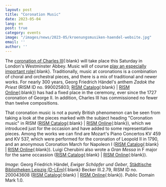 ```yaml
---
layout: post
title: "Coronation Music"
date: 2023-05-04
lang: en
post: true
category: events
image: "/images/news/2023-05/kroenungsmusiken-haendel-website.jpg"
email: ''
author: ''
---
```


The [coronation of Charles III](https://www.royal.uk/coronation){:blank} will take place this Saturday in London's Westminster Abbey. Music will of course [play an especially important role](https://www.royal.uk/coronation-music-commissions){:blank}. Traditionally, music at coronations is a combination of choral and orchestral pieces, and there is a mix of traditional and newer works. For nearly 300 years, Georg Friedrich Händel's anthem _Zadok the Priest_ (RISM ID no. 990025803; [RISM Catalog](https://opac.rism.info/search?id=990025803&View=rism){:blank} \| [RISM Online](https://rism.online/sources/990025803){:blank}) has had a fixed place in the ceremony, ever since the 1727 coronation of George II. In addition, Charles III has commissioned no fewer than twelve compositions.  

That coronation music is not a purely British phenomenon can be seen from taking a look at the pieces marked with the subject heading "Coronation music" in RISM ([RISM Catalog](https://opac.rism.info/search?View=rism&subject=Coronation%20music){:blank} \| [RISM Online](https://rism.online/search?mode=sources&fq=subjects%3ACoronation%20music&fs=subjects%3Aalpha&page=1&rows=20){:blank}), which we introduced just for the occasion and have added to some representative pieces. Among the works we can find are Mozart's Piano Concertos KV 459 and KV 537, which were performed for the coronation of Leopold II in 1790, and an anonymous Coronation March for Napoleon I ([RISM Catalog](https://opac.rism.info/search?id=250003394&View=rism){:blank} \| [RISM Online](https://rism.online/sources/250003394){:blank}). Luigi Cherubini also wrote a _Gran Messa_ in F major for the same occassion ([RISM Catalog](https://opac.rism.info/search?id=140878&View=rism){:blank} \| [RISM Online](https://rism.online/sources/140878){:blank}).  

_Image_: Georg Friedrich Händel, _Ewiger Schöpfer und Geber_, [Städtische Bibliotheken Leipzig (D-LEm)](http://digital.slub-dresden.de/id45451445X){:blank} Becker III.2.79, RISM ID no. 200043608 ([RISM Catalog](https://opac.rism.info/search?id=200043608&View=rism){:blank} \| [RISM Online](https://rism.online/sources/200043608){:blank}). Public Domain Mark 1.0.  
